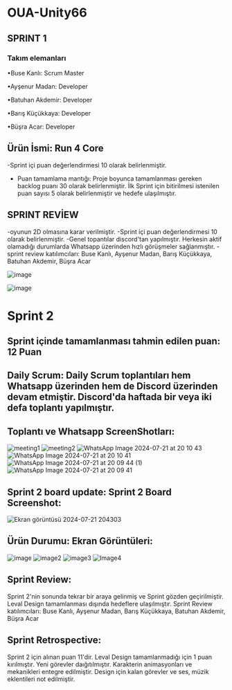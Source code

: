 # OUA-Unity66

## SPRINT 1

### Takım elemanları

•Buse Kanlı: Scrum Master

•Ayşenur Madan: Developer 

•Batuhan Akdemir: Developer

•Barış Küçükkaya: Developer 

•Büşra Acar: Developer 

## Ürün İsmi: Run 4 Core

-Sprint içi puan değerlendirmesi 10 olarak belirlenmiştir.

- Puan tamamlama mantığı: Proje boyunca tamamlanması gereken backlog puanı 30 olarak belirlenmiştir. İlk Sprint için bitirilmesi istenilen puan sayısı 5 olarak belirlenmiştir ve hedefe ulaşılmıştır.

## SPRINT REVİEW
-oyunun 2D olmasına karar verilmiştir.
-Sprint içi puan değerlendirmesi 10 olarak belirlenmiştir.
-Genel topantılar discord'tan yapılmıştır. Herkesin aktif olamadığı durumlarda Whatsapp üzerinden hızlı görüşmeler sağlanmıştır.
-sprint review katılımcıları: Buse Kanlı, Ayşenur Madan, Barış Küçükkaya, Batuhan Akdemir, Büşra Acar

![image](https://github.com/AysenurMadan/OUA-Unity66/assets/95538816/eb3962ad-8b00-42e3-891f-094309dcac1a)

![image](https://github.com/AysenurMadan/OUA-Unity66/assets/95538816/f4a6ea8f-eb61-4404-af23-487ea2a35457)

# Sprint 2
## Sprint içinde tamamlanması tahmin edilen puan: 12 Puan

## Daily Scrum: Daily Scrum toplantıları hem Whatsapp üzerinden hem de Discord üzerinden devam etmiştir. Discord'da haftada bir veya iki defa toplantı yapılmıştır. 

## Toplantı ve Whatsapp ScreenShotları:

![meeting1](https://github.com/user-attachments/assets/38d67e9d-3846-4676-835e-32a425eb11cd)
![meeting2](https://github.com/user-attachments/assets/3b8c5193-cf22-46ea-a8e3-c63ccdb885f6)
![WhatsApp Image 2024-07-21 at 20 10 43](https://github.com/user-attachments/assets/20d7991d-f811-48ff-b089-83ed694d3a5e)
![WhatsApp Image 2024-07-21 at 20 10 41](https://github.com/user-attachments/assets/87b778e4-aaa1-418b-bf38-8a467f2fde4b)
![WhatsApp Image 2024-07-21 at 20 09 44 (1)](https://github.com/user-attachments/assets/9532f901-314f-4a00-b613-043a5c820a1d)
![WhatsApp Image 2024-07-21 at 20 09 41](https://github.com/user-attachments/assets/d9389aa4-eaef-42aa-9341-b832c8a23341)

## Sprint 2 board update: Sprint 2 Board Screenshot:
![Ekran görüntüsü 2024-07-21 204303](https://github.com/user-attachments/assets/da44ecfc-402e-4bbb-bec5-be67946e1614)

## Ürün Durumu: Ekran Görüntüleri:
![image](https://github.com/user-attachments/assets/e1ff380d-7986-4182-a2d9-b2ca582a3e9c)
![image2](https://github.com/user-attachments/assets/569aa4b3-c6a8-4c04-832d-8072baa1722e)
![image3](https://github.com/user-attachments/assets/b68d0b81-3bdd-4faa-9c9d-3776e7463ddb)
![Image4](https://github.com/user-attachments/assets/0f578164-5558-47f7-ad4d-0a0d5b0b7a9f)

## Sprint Review:
Sprint 2'nin sonunda tekrar bir araya gelinmiş ve Sprint gözden geçirilmiştir.
Leval Design tamamlanması dışında hedeflere ulaşılmıştır. 
Sprint Review katılımcıları: Buse Kanlı, Ayşenur Madan, Barış Küçükkaya, Batuhan Akdemir, Büşra Acar
## Sprint Retrospective: 
Sprint 2 için alınan puan 11'dir. Leval Design tamamlanmadığı için 1 puan kırılmıştır. 
Yeni görevler daığıtılmıştır. Karakterin animasyonları ve mekanikleri entegre edilmiştir.
Design için kalan görevler ve ses, müzik eklentileri not edilmiştir.

